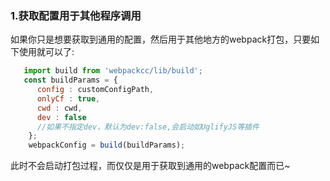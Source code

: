 ### 1.获取配置用于其他程序调用
如果你只是想要获取到通用的配置，然后用于其他地方的webpack打包，只要如下使用就可以了:
```js
   import build from 'webpackcc/lib/build';
   const buildParams = {
      config : customConfigPath,
      onlyCf : true,
      cwd : cwd,
      dev : false
      //如果不指定dev，默认为dev:false,会启动如UglifyJS等插件
    };
    webpackConfig = build(buildParams);
```
此时不会启动打包过程，而仅仅是用于获取到通用的webpack配置而已~
